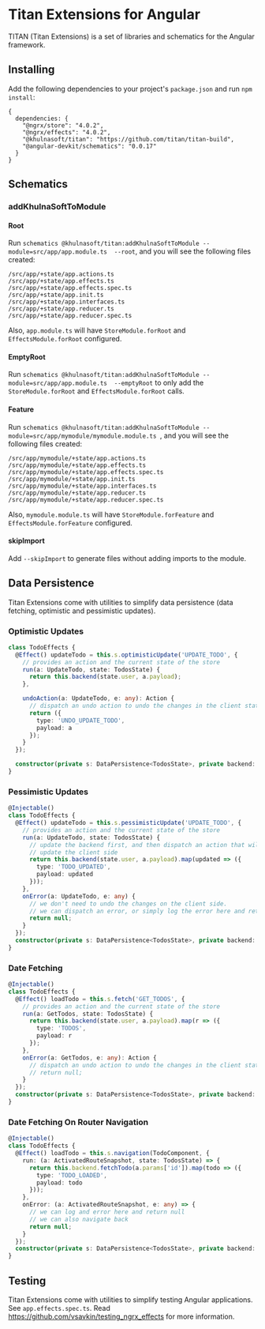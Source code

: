 # Titan Extensions for Angular

TITAN (Titan Extensions) is a set of libraries and schematics for the Angular framework.



## Installing

Add the following dependencies to your project's `package.json` and run `npm install`:

```
{
  dependencies: {
    "@ngrx/store": "4.0.2",
    "@ngrx/effects": "4.0.2",
    "@khulnasoft/titan": "https://github.com/titan/titan-build",
    "@angular-devkit/schematics": "0.0.17" 
  }
}
```



## Schematics

### addKhulnaSoftToModule

#### Root

Run `schematics @khulnasoft/titan:addKhulnaSoftToModule --module=src/app/app.module.ts  --root`, and you will see the following files created:

```
/src/app/+state/app.actions.ts
/src/app/+state/app.effects.ts
/src/app/+state/app.effects.spec.ts
/src/app/+state/app.init.ts
/src/app/+state/app.interfaces.ts
/src/app/+state/app.reducer.ts
/src/app/+state/app.reducer.spec.ts
```

Also, `app.module.ts` will have `StoreModule.forRoot` and `EffectsModule.forRoot` configured.

#### EmptyRoot

Run `schematics @khulnasoft/titan:addKhulnaSoftToModule --module=src/app/app.module.ts  --emptyRoot` to only add the `StoreModule.forRoot` and `EffectsModule.forRoot` calls.

#### Feature

Run `schematics @khulnasoft/titan:addKhulnaSoftToModule --module=src/app/mymodule/mymodule.module.ts `, and you will see the following files created:

```
/src/app/mymodule/+state/app.actions.ts
/src/app/mymodule/+state/app.effects.ts
/src/app/mymodule/+state/app.effects.spec.ts
/src/app/mymodule/+state/app.init.ts
/src/app/mymodule/+state/app.interfaces.ts
/src/app/mymodule/+state/app.reducer.ts
/src/app/mymodule/+state/app.reducer.spec.ts
```

Also, `mymodule.module.ts` will have `StoreModule.forFeature` and `EffectsModule.forFeature` configured.

#### skipImport

Add `--skipImport` to generate files without adding imports to the module.



## Data Persistence

Titan Extensions come with utilities to simplify data persistence (data fetching, optimistic and pessimistic updates).

### Optimistic Updates

```typescript
class TodoEffects {
  @Effect() updateTodo = this.s.optimisticUpdate('UPDATE_TODO', {
    // provides an action and the current state of the store
    run(a: UpdateTodo, state: TodosState) {
      return this.backend(state.user, a.payload);
    },

    undoAction(a: UpdateTodo, e: any): Action {
      // dispatch an undo action to undo the changes in the client state
      return ({
        type: 'UNDO_UPDATE_TODO',
        payload: a
      });
    }
  });

  constructor(private s: DataPersistence<TodosState>, private backend: Backend) {}
}
```

### Pessimistic Updates

```typescript
@Injectable()
class TodoEffects {
  @Effect() updateTodo = this.s.pessimisticUpdate('UPDATE_TODO', {
    // provides an action and the current state of the store
    run(a: UpdateTodo, state: TodosState) {
      // update the backend first, and then dispatch an action that will
      // update the client side
      return this.backend(state.user, a.payload).map(updated => ({
        type: 'TODO_UPDATED',
        payload: updated
      }));
    },
    onError(a: UpdateTodo, e: any) {
      // we don't need to undo the changes on the client side.
      // we can dispatch an error, or simply log the error here and return `null`
      return null;
    }
  });
  constructor(private s: DataPersistence<TodosState>, private backend: Backend) {}
}
```

### Date Fetching

```typescript
@Injectable()
class TodoEffects {
  @Effect() loadTodo = this.s.fetch('GET_TODOS', {
    // provides an action and the current state of the store
    run(a: GetTodos, state: TodosState) {
      return this.backend(state.user, a.payload).map(r => ({
        type: 'TODOS',
        payload: r
      });
    },
    onError(a: GetTodos, e: any): Action {
      // dispatch an undo action to undo the changes in the client state
      // return null;
    }
  });
  constructor(private s: DataPersistence<TodosState>, private backend: Backend) {}
}
```

### Date Fetching On Router Navigation

```typescript
@Injectable()
class TodoEffects {
  @Effect() loadTodo = this.s.navigation(TodoComponent, {
    run: (a: ActivatedRouteSnapshot, state: TodosState) => {
      return this.backend.fetchTodo(a.params['id']).map(todo => ({
        type: 'TODO_LOADED',
        payload: todo
      }));
    },
    onError: (a: ActivatedRouteSnapshot, e: any) => {
      // we can log and error here and return null
      // we can also navigate back
      return null;
    }
  });
  constructor(private s: DataPersistence<TodosState>, private backend: Backend) {}
}
```


## Testing

Titan Extensions come with utilities to simplify testing Angular applications. See `app.effects.spec.ts`. Read https://github.com/vsavkin/testing_ngrx_effects for more information.


